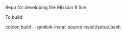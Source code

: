 Repo for developing the Mission 9 Sim

To build:

colcon build --symlink-install
source install/setup.bash
